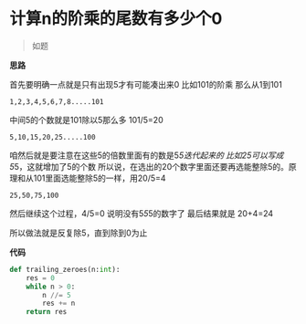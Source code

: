 # 计算n的阶乘的尾数有多少个0
> 如题

**思路**

首先要明确一点就是只有出现5才有可能凑出来0
比如101的阶乘
那么从1到101

`
1,2,3,4,5,6,7,8.....101
`

中间5的个数就是101除以5那么多
101/5=20

`
5,10,15,20,25.....100
`

咱然后就是要注意在这些5的倍数里面有的数是5*5迭代起来的
比如25可以写成5*5，这就增加了5的个数
所以说，在选出的20个数字里面还要再选能整除5的。原理和从101里面选能整除5的一样，用20/5=4

`
25,50,75,100
`

然后继续这个过程，4/5=0
说明没有5*5*5的数字了
最后结果就是
20+4=24

所以做法就是反复除5，直到除到0为止

**代码**

```python
def trailing_zeroes(n:int):
    res = 0
    while n > 0:
        n //= 5
        res += n
    return res
```

